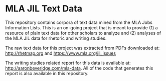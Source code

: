 # MLA JIL Text Data

This repository contains corpora of text data mined from the MLA Jobs Information Lists. This is an on-going project that is meant to provide (1) a resource of plain text data for other scholars to analyze and (2) analyses of the MLA JIL data for rhetoric and writing studies. 

The raw text data for this project was extracted from PDFs downloaded at: http://rhetmap.org and https://www.mla.org/jil_issues

The writing studies related report for this data is available at: http://aaronbeveridge.com/mla-data. All of the code that generates this report is also available in this repository. 
